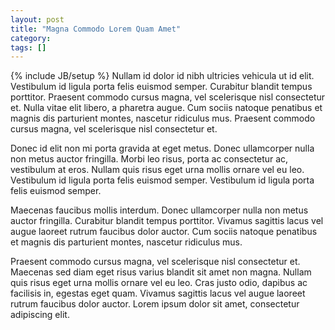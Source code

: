 ```yaml
---
layout: post
title: "Magna Commodo Lorem Quam Amet"
category: 
tags: []
---
```

{% include JB/setup %}
Nullam id dolor id nibh ultricies vehicula ut id elit. Vestibulum id ligula porta felis euismod semper. Curabitur blandit tempus porttitor. Praesent commodo cursus magna, vel scelerisque nisl consectetur et. Nulla vitae elit libero, a pharetra augue. Cum sociis natoque penatibus et magnis dis parturient montes, nascetur ridiculus mus. Praesent commodo cursus magna, vel scelerisque nisl consectetur et.

Donec id elit non mi porta gravida at eget metus. Donec ullamcorper nulla non metus auctor fringilla. Morbi leo risus, porta ac consectetur ac, vestibulum at eros. Nullam quis risus eget urna mollis ornare vel eu leo. Vestibulum id ligula porta felis euismod semper. Vestibulum id ligula porta felis euismod semper.

Maecenas faucibus mollis interdum. Donec ullamcorper nulla non metus auctor fringilla. Curabitur blandit tempus porttitor. Vivamus sagittis lacus vel augue laoreet rutrum faucibus dolor auctor. Cum sociis natoque penatibus et magnis dis parturient montes, nascetur ridiculus mus.

Praesent commodo cursus magna, vel scelerisque nisl consectetur et. Maecenas sed diam eget risus varius blandit sit amet non magna. Nullam quis risus eget urna mollis ornare vel eu leo. Cras justo odio, dapibus ac facilisis in, egestas eget quam. Vivamus sagittis lacus vel augue laoreet rutrum faucibus dolor auctor. Lorem ipsum dolor sit amet, consectetur adipiscing elit.